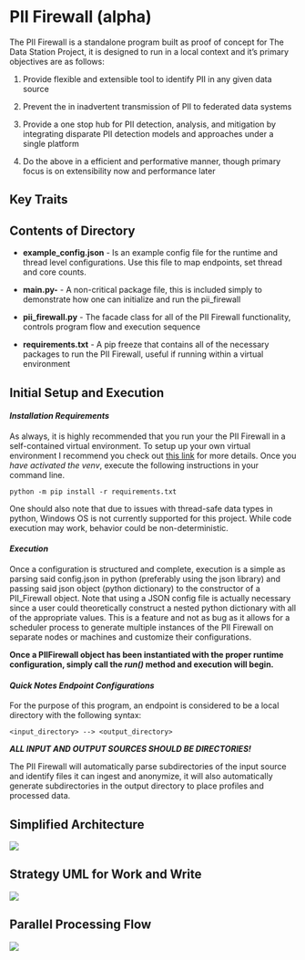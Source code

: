 # PII Firewall (alpha)

The PII Firewall is a standalone program built as proof of concept for The Data Station Project, it is designed to run in a local context and it’s primary objectives are as follows:

1. Provide flexible and extensible tool to identify PII in any given data source

2.  Prevent the in inadvertent transmission of PII to federated data systems

3.  Provide a one stop hub for PII detection, analysis, and mitigation by integrating disparate PII detection models and approaches under a single platform

4.  Do the above in a efficient and performative manner, though primary focus is on extensibility now and performance later

## Key Traits



## Contents of Directory
- **example_config.json** - Is an example config file for the runtime and thread level configurations. Use this file to map endpoints, set thread and core counts.

- **main.py-**  - A  non-critical package file, this is included simply to demonstrate how one can initialize and run the pii_firewall

- **pii_firewall.py**  - The facade class for all of the PII Firewall functionality, controls program flow and execution sequence

- **requirements.txt** - A pip freeze that contains all of the necessary packages to run the PII Firewall, useful if running within a virtual environment

## Initial Setup and Execution

#### *Installation Requirements*
As always, it is highly recommended that you run your the PII Firewall in a self-contained virtual environment. To setup up your own virtual environment I recommend you check out [this link](https://docs.python.org/3/tutorial/venv.html) for more details. Once you *have activated the venv*, execute the following instructions in your command line.

```python -m pip install -r requirements.txt```

One should also note that  due to issues with thread-safe data types in python, Windows OS is not currently supported for this project. While code execution may work, behavior could be non-deterministic.

#### *Execution*

Once a configuration is structured and complete, execution is a simple as parsing said config.json in python (preferably using the json library) and passing said json object (python dictionary) to the constructor of a PII_Firewall object. Note that using a JSON config file is actually necessary since a user could theoretically construct a nested python dictionary with all of the appropriate values. This is a feature and not as bug as it allows for a scheduler process to generate multiple instances of the PII Firewall on separate nodes or machines and customize their configurations.

**Once a PIIFirewall object has been instantiated with the proper runtime configuration, simply call the *run()* method and execution will begin.**

#### *Quick Notes Endpoint Configurations*

For the purpose of this program, an endpoint is considered to be a local directory with the following syntax:

``<input_directory> --> <output_directory>``

***ALL INPUT AND OUTPUT SOURCES SHOULD BE DIRECTORIES!***

The PII Firewall will automatically parse subdirectories of the input source and identify files it can ingest and anonymize, it will also automatically generate subdirectories in the output directory to place profiles and processed data.


##  Simplified Architecture

![](https://github.com/jmskinner/pii_firewall/blob/main/read_me_images/high_level.png)

## Strategy UML for Work and Write
![](https://github.com/jmskinner/pii_firewall/blob/main/read_me_images/strategy_uml.png)


## Parallel Processing Flow
![](https://github.com/jmskinner/pii_firewall/blob/main/read_me_images/par_processing_flow.png)

